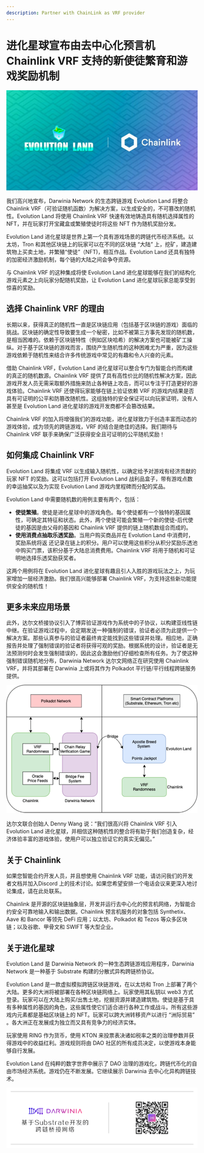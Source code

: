 ```yaml
---
description: Partner with ChainLink as VRF provider
---
```


# 进化星球宣布由去中心化预言机 Chainlink VRF 支持的新使徒繁育和游戏奖励机制

![](../../.gitbook/assets/wechatimg283.jpeg)

我们高兴地宣布，Darwinia Network 的生态跨链游戏 Evolution Land 将整合 Chainlink VRF（可验证随机函数）为解决方案，以生成安全的，不可篡改的随机性。Evolution Land 将使用 Chainlink VRF 快速有效地铸造具有随机选择属性的 NFT，并在玩家打开宝藏盒或繁殖使徒时将这些 NFT 作为随机奖励分发。

Evolution Land 进化星球是世界上第一个具有游戏场景的跨链代币经济系统。以太坊，Tron 和其他区块链上的玩家可以在不同的区块链 “大陆” 上，挖矿，建造建筑物上买卖土地，并繁殖“使徒”（NFT\)，相互作战。Evolution Land 还具有独特的加密经济激励机制，每个链的大陆之间会争夺资源。

与 Chainlink VRF 的这种集成将使 Evolution Land 进化星球能够在我们的结构化游戏元素之上向玩家分配随机奖励，让 Evolution Land 进化星球玩家总能享受到惊喜的奖励。

## **选择 Chainlink VRF 的理由**

长期以来，获得真正的随机性一直是区块链应用（包括基于区块链的游戏）面临的挑战。区块链的确定性导致要生成一个秘密，比如不被第三方事先发现的随机数，是相当困难的。依赖于区块链特性（例如区块哈希）的解决方案也可能被矿工操纵。对于基于区块链的游戏而言，围绕产生随机性的这种困难尤为严重，因为这些游戏依赖于随机性来结合许多传统游戏中常见的有趣和令人兴奋的元素。  


借助 Chainlink VRF，Evolution Land 进化星球可以整合专门为智能合约而构建的真正的随机数源。Chainlink VRF 提供了具有高性价比的随机性解决方案，因此游戏开发人员无需采取额外措施来防止各种链上攻击，而可以专注于打造更好的游戏体验。Chainlink VRF 还使得玩家能够在链上验证依赖 VRF 的游戏内结果是否具有可证明的公平和防篡改随机性。这组独特的安全保证可以向玩家证明，没有人甚至是 Evolution Land 进化星球的游戏开发商都不会篡改结果。

Chainlink VRF 的加入将增强我们的游戏功能，进化星球致力于创造丰富而动态的游戏体验，成为领先的跨链游戏，VRF 的结合是绝佳的选择。我们期待与 Chainlink VRF 联手来确保广泛获得安全且可证明的公平随机奖励！

## **如何集成 Chainlink VRF**

Evolution Land 将集成 VRF 以生成输入随机性，以确定给予对游戏有经济贡献的玩家 NFT 的奖励。这可以包括打开 Evolution Land 战利品盒子，带有游戏点数的幸运抽奖以及为实现 Evolution Land 游戏内里程碑而分配的奖品。

Evolution Land 中需要随机数的用例主要有两个，包括：

* **使徒繁殖**。使徒是进化星球中的游戏角色。每个使徒都有一个独特的基因属性，可确定其特征和状态。此外，两个使徒可能会繁殖一个新的使徒-后代使徒的基因是由父母的基因和 Chainlink VRF 提供的链上随机数组合而成的。
* **使用消费点抽取乐透奖励**。当用户购买商品并在 Evolution Land 中消费时，奖励系统将返  还记录在链上的积分。用户可以使用这些积分从积分奖励乐透池中购买门票，该积分基于大陆总消费费用。Chainlink VRF 将用于随机和可证明地选择乐透奖励获奖者。

这两个用例将在 Evolution Land 进化星球有趣且引人入胜的游戏玩法之上，为玩家增加一层经济激励。我们很高兴能够部署 Chainlink VRF，为支持这些新功能提供安全的随机性！

## **更多未来应用场景**

此外，达尔文桥接协议引入了博弈验证游戏作为系统中的子协议，以构建亚线性链中继。在验证游戏过程中，会定期发送一种强制的错误，验证者必须为此提供一个解决方案。那些认真参与的验证者最终肯定能找到这些错误并处理。相应地，正确报告并处理了强制错误的验证者将获得可观的奖励。根据系统的设计，验证者是无法预测何时会发生强制错误的，因此这会激励他们仔细检查所有任务。为了使这种强制错误随机地分布，Darwinia Network 达尔文网络正在研究使用 Chainlink VRF，并将其部署在 Darwinia 上或将其作为 Polkadot 平行链/平行线程跨链服务提供。

![](../../.gitbook/assets/tu-pian-1.png)

达尔文联合创始人 Denny Wang 说：“我们很高兴将 Chainlink VRF 引入 Evolution Land 进化星球，并相信这种随机性的整合将有助于我们创造复杂，经济体验丰富的游戏体验，使用户可以独立验证它的真实无偏见。”

## **关于 Chainlink**

如果您智能合约开发人员，并且想使用 Chainlink VRF 功能，请访问我们的开发者文档并加入Discord 上的技术讨论。如果您希望安排一个电话会议来更深入地讨论集成，请在此处联系。

Chainlink 是开源的区块链抽象层，开发并运行去中心化的预言机网络，为智能合约安全可靠地输入和输出数据。Chainlink 预言机服务的对象包括 Synthetix、Aave 和 Bancor 等领先 DeFi 应用；以太坊、Polkadot 和 Tezos 等众多区块链；以及谷歌、甲骨文和 SWIFT 等大型企业。

## **关于进化星球**

Evolution Land 是 Darwinia Network 的一种生态跨链游戏应用程序，Darwinia Network 是一种基于 Substrate 构建的分散式异构跨链桥协议。

Evolution Land 是一款虚拟模拟跨链区块链游戏，在以太坊和 Tron 上部署了两个大陆。更多的大洲将被部署在各种区块链网络上。玩家使用其私钥以 web3 方式登录。玩家可以在大陆上购买/出售土地，挖掘资源并建造建筑物。使徒是基于具有多种属性的基因的角色，这些属性使它们适合进行各种工作或战斗。所有这些游戏内元素都是基础区块链上的 NFT。玩家可以跨大洲转移资产以进行 “洲际贸易” 。各大洲正在发展成为独立而又具有竞争力的经济实体。

玩家使用 RING 作为货币，使用 KTON 来投票表决诸如税率之类的治理参数并获得游戏中的收益红利。游戏规则将由 DAO 社区的所有成员决定，以使游戏本身能够自行发展。

Evolution Land 在纯粹的数字世界中展示了 DAO 治理的游戏化，跨链代币化的自由市场经济系统。游戏仍在不断发展。它继续展示 Darwinia 去中心化异构跨链技术。

![](../../.gitbook/assets/da-er-wen-er-wei-ma-.png)